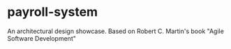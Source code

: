 # payroll-system
An architectural design showcase. Based on Robert C. Martin's book "Agile Software Development"
